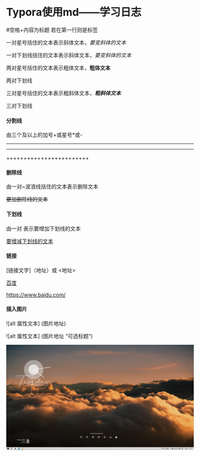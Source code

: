 # Typora使用md——学习日志

#空格+内容为标题 若在第一行则是标签

一对星号括住的文本表示斜体文本，*要变斜体的文本*

一对下划线括住的文本表示斜体文本，_要变斜体的文本_

两对星号括住的文本表示粗体文本，**粗体文本**

两对下划线

三对星号括住的文本表示粗斜体文本，***粗斜体文本***

三对下划线

#### 分割线

由三个及以上的加号+或星号*或-

----------------------------------------

*****************************

++++++++++++++++++++++++

#### 删除线

由一对~波浪线括住的文本表示删除文本

~~要加删除线的文本~~

#### 下划线

由一对<u></u> 表示要增加下划线的文本

<u>要增减下划线的文本</u>



#### 链接

[链接文字]（地址）或 <地址>

[百度](https://www.baidu.com/)

<https://www.baidu.com/>



#### 插入图片

![alt 属性文本] (图片地址)

![alt 属性文本] (图片地址 “可选标题”)

![本地图片Screenshots.png](.\photo\Screenshots.png "屏幕截图")